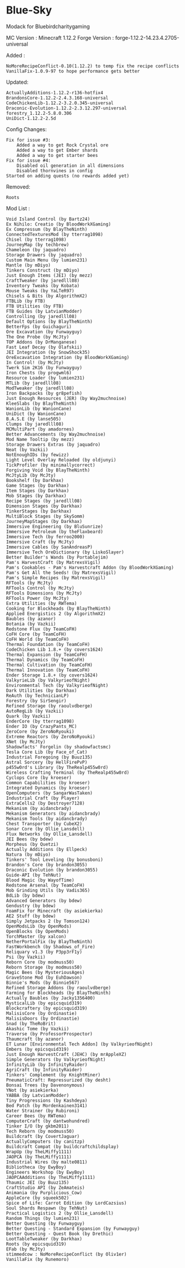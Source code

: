 # Blue-Sky
Modack for Bluebirdcharitygaming

MC Version    : Minecraft 1.12.2
Forge Version : forge-1.12.2-14.23.4.2705-universal

Added :

	NoMoreRecipeConflict-0.10(1.12.2) to temp fix the recipe conflicts
	VanillaFix-1.0.9-97 to hope performance gets better
		
Updated:

	ActuallyAdditions-1.12.2-r136-hotfix4
	BrandonsCore-1.12.2-2.4.3.168-universal
	CodeChickenLib-1.12.2-3.2.0.345-universal
	Draconic-Evolution-1.12.2-2.3.12.297-universal
	forestry_1.12.2-5.8.0.306
	UniDict-1.12.2-2.5d

Config Changes:

	Fix for issue #3:
		Added a way to get Rock Crystal ore 
		Added a way to get Ember shards 
		Added a way to get starter bees 
	Fix for issue #4:
		Disabled oil generation in all dimensions
		Disabled thornvines in config
	Started on adding quests (no rewards added yet)
		
Removed:

	Roots

Mod List :

    Void Island Control (by Bartz24)
    Ex Nihilo: Creatio (by BloodWorkXGaming)
    Ex Compressum (by BlayTheNinth)
    ConnectedTexturesMod (by tterrag1098)
    Chisel (by tterrag1098)
    JourneyMap (by techbrew)
    Chameleon (by jaquadro)
    Storage Drawers (by jaquadro)
    Custom Main Menu (by lumien231)
    Mantle (by mDiyo)
    Tinkers Construct (by mDiyo)
    Just Enough Items (JEI) (by mezz)
    CraftTweaker (by jaredlll08)
    Inventory Tweaks (by Kobata)
    Mouse Tweaks (by YaLTeR97)
    Chisels & Bits (by AlgorithmX2)
    FTBLib (by FTB)
    FTB Utilities (by FTB)
    FTB Guides (by LatvianModder)
    Controlling (by jaredlll08)
    Default Options (by BlayTheNinth)
    BetterFps (by Guichaguri)
    Ore Excavation (by Funwayguy)
    The One Probe (by McJty)
    TOP Addons (by DrManganese)
    Fast Leaf Decay (by Olafskii)
    JEI Integration (by SnowShock35)
    OreExcavation Integration (by BloodWorkXGaming)
    In Control! (by McJty)
    Twerk Sim 2K16 (by Funwayguy)
    Iron Chests (by progwml6)
    Resource Loader (by lumien231)
    MTLib (by jaredlll08)
    ModTweaker (by jaredlll08)
    Iron Backpacks (by gr8pefish)
    Just Enough Resources (JER) (by Way2muchnoise)
    KleeSlabs (by BlayTheNinth)
    WanionLib (by WanionCane)
    UniDict (by WanionCane)
    B.A.S.E (by lanse505)
    Clumps (by jaredlll08)
    MCMultiPart (by amadornes)
    Better Advancements (by Way2muchnoise)
    Mod Name Tooltip (by mezz)
    Storage Drawers Extras (by jaquadro)
    Neat (by Vazkii)
    NotEnoughIDs (by fewizz)
    Light Level Overlay Reloaded (by oldjunyi)
    TickProfiler (by minimallycorrect)
    Forgiving Void (by BlayTheNinth)
    McJtyLib (by McJty)
    Bookshelf (by Darkhax)
    Game Stages (by Darkhax)
    Item Stages (by Darkhax)
    Mob Stages (by Darkhax)
    Recipe Stages (by jaredlll08)
    Dimension Stages (by Darkhax)
    TinkerStages (by Darkhax)
    MultiBlock Stages (by SkySomm)
    JourneyMapStages (by Darkhax)
    Immersive Engineering (by BluSunrize)
    Immersive Petroleum (by theFlaxbeard)
    Immersive Tech (by ferroo2000)
    Immersive Craft (by McJty)
    Immersive Cables (by SanAndreasP)
    Immersive Tech OreDictionary (by LiskoSlayer)
    Better Builder's Wands (by Portablejim)
    Pam's HarvestCraft (by MatrexsVigil)
    Pam's Cookables - Pam's Harvestcraft Addon (by BloodWorkXGaming)
    Pam's Get All the Seeds! (by MatrexsVigil)
    Pam's Simple Recipes (by MatrexsVigil)
    RFTools (by McJty)
    RFTools Control (by McJty)
    RFTools Dimensions (by McJty)
    RFTools Power (by McJty)
    Extra Utilities (by RWTema)
    Cooking for Blockheads (by BlayTheNinth)
    Applied Energistics 2 (by AlgorithmX2)
    Baubles (by azanor)
    Botania (by Vazkii)
    Redstone Flux (by TeamCoFH)
    CoFH Core (by TeamCoFH)
    CoFH World (by TeamCoFH)
    Thermal Foundation (by TeamCoFH)
    CodeChicken Lib 1.8.+ (by covers1624)
    Thermal Expansion (by TeamCoFH)
    Thermal Dynamics (by TeamCoFH)
    Thermal Cultivation (by TeamCoFH)
    Thermal Innovation (by TeamCoFH)
    Ender Storage 1.8.+ (by covers1624)
    ValkyrieLib (by ValkyrieofNight)
    Environmental Tech (by ValkyrieofNight)
    Dark Utilities (by Darkhax)
    ReAuth (by TechnicianLP)
    Forestry (by SirSengir)
    Refined Storage (by raoulvdberge)
    AutoRegLib (by Vazkii)
    Quark (by Vazkii)
    EnderCore (by tterrag1098)
    Ender IO (by CrazyPants_MC)
    ZeroCore (by ZeroNoRyouki)
    Extreme Reactors (by ZeroNoRyouki)
    XNet (by McJty)
    Shadowfacts' Forgelin (by shadowfactsmc)
    Tesla Core Lib (by Face_of_Cat)
    Industrial Foregoing (by Buuz135)
    Astral Sorcery (by HellFirePvP)
    p455w0rd's Library (by TheRealp455w0rd)
    Wireless Crafting Terminal (by TheRealp455w0rd)
    Cyclops Core (by kroeser)
    Common Capabilities (by kroeser)
    Integrated Dynamics (by kroeser)
    OpenComputers (by SangarWasTaken)
    Industrial Craft (by Player)
    ExtraCells2 (by Destroyer7128)
    Mekanism (by aidancbrady)
    Mekanism Generators (by aidancbrady)
    Mekanism Tools (by aidancbrady)
    Chest Transporter (by CubeX2)
    Sonar Core (by Ollie_Lansdell)
    Flux Networks (by Ollie_Lansdell)
    JEI Bees (by bdew)
    Morpheus (by Quetzi)
    Actually Additions (by Ellpeck)
    Natura (by mDiyo)
    Tinkers' Tool Leveling (by bonusboni)
    Brandon's Core (by brandon3055)
    Draconic Evolution (by brandon3055)
    Guide-API (by TehNut)
    Blood Magic (by WayofTime)
    Redstone Arsenal (by TeamCoFH)
    Mob Grinding Utils (by Vadis365)
    BdLib (by bdew)
    Advanced Generators (by bdew)
    Gendustry (by bdew)
    FoamFix for Minecraft (by asiekierka)
    AE2 Stuff (by bdew)
    Simply Jetpacks 2 (by Tomson124)
    OpenModsLib (by OpenMods)
    OpenBlocks (by OpenMods)
    TorchMaster (by xalcon)
    NetherPortalFix (by BlayTheNinth)
    FastWorkbench (by Shadows_of_Fire)
    Reliquary v1.3 (by P3pp3rF1y)
    Psi (by Vazkii)
    Reborn Core (by modmuss50)
    Reborn Storage (by modmuss50)
    Magic Bees (by MysteriousAges)
    GraveStone Mod (by EuhDawson)
    Binnie's Mods (by Binnie567)
    Refined Storage Addons (by raoulvdberge)
    Farming for Blockheads (by BlayTheNinth)
    Actually Baubles (by Jacky1356400)
    MysticalLib (by epicsquid319)
    Blockcraftery (by epicsquid319)
    MalisisCore (by Ordinastie)
    MalisisDoors (by Ordinastie)
    Snad (by TheRoBrit)
    Akashic Tome (by Vazkii)
    Traverse (by ProfessorProspector)
    Thaumcraft (by azanor)
    ET Lunar [Environmental Tech Addon] (by ValkyrieofNight)
    Embers (by epicsquid319)
    Just Enough HarvestCraft (JEHC) (by mrAppleXZ)
    Simple Generators (by ValkyrieofNight)
    InfinityLib (by InfinityRaider)
    AgriCraft (by InfinityRaider)
    Tinkers' Complement (by KnightMiner)
    PneumaticCraft: Repressurized (by desht)
    Bonsai Trees (by Davenonymous)
    YNot (by asiekierka)
    YABBA (by LatvianModder)
    Tiny Progressions (by Kashdeya)
    Bed Patch (by Mordenkainen3141)
    Water Strainer (by Rubironi)
    Career Bees (by RWTema)
    ComputerCraft (by dantwohundred)
    Tinker I/O (by gkbm2011)
    Tech Reborn (by modmuss50)
    Buildcraft (by CovertJaguar)
    ActuallyComputers (by canitzp)
    Buildcraft Compat (by buildcraftchildsplay)
    WrapUp (by TheLMiffy1111)
    JAOPCA (by TheLMiffy1111)
    Industrial Wires (by malte0811)
    Bibliotheca (by EwyBoy)
    Engineers Workshop (by EwyBoy)
    JAOPCAAdditions (by TheLMiffy1111)
    Thaumic JEI (by Buuz135)
    CraftStudio API (by ZeAmateis)
    Animania (by Purplicious_Cow)
    AppleCore (by squeek502)
    Spice of Life: Carrot Edition (by LordCazsius)
    Soul Shards Respawn (by TehNut)
    Practical Logistics 2 (by Ollie_Lansdell)
    Random Things (by lumien231)
    Better Questing (by Funwayguy)
    Better Questing - Standard Expansion (by Funwayguy)
    Better Questing - Quest Book (by Drethic)
    LootTableTweaker (by Darkhax)
    Roots (by epicsquid319)
    EFab (by McJty)
    stimmedcow : NoMoreRecipeConflict (by Oliv1er)
    VanillaFix (by Runemoro)

